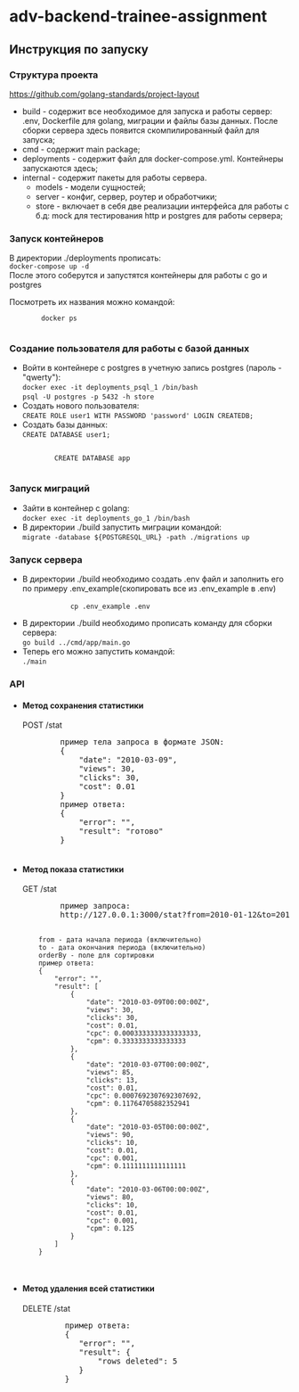 # adv-backend-trainee-assignment

<h2>Инструкция по запуску</h2>
<h3>Структура проекта</h3>
<a href="https://github.com/golang-standards/project-layout">https://github.com/golang-standards/project-layout</a>
<br>
<ul>
    <li>build - содержит все необходимое для запуска и работы сервер: .env, Dockerfile для golang, миграции и файлы базы данных. После сборки сервера здесь появится скомпилированный файл для запуска;</li>
    <li>cmd - содержит main package;</li>
    <li>deployments - содержит файл для docker-compose.yml. Контейнеры запускаются здесь;</li>
    <li>internal - содержит пакеты для работы сервера.
        <ul>
            <li>models - модели сущностей;</li>
            <li>server - конфиг, сервер, роутер и обработчики;</li>
            <li>store - включает в себя две реализации интерфейса для работы с б.д: mock для тестирования http и postgres для работы сервера;</li>
        </ul>
    </li>
</ul>
<h3>Запуск контейнеров</h3>
<p>В директории ./deployments прописать:
    <br>
    <code>docker-compose up -d</code>
    <br>
    После этого соберутся и запустятся контейнеры для работы с go и postgres
</p>
<p>
 Посмотреть их названия можно командой:
    <br>
    <code>
        docker ps
    </code>
</p>

<h3>Создание пользователя для работы с базой данных </h3>
<ul>
    <li>Войти в контейнере c postgres в учетную запись postgres (пароль - "qwerty"):
    <br>
    <code>docker exec -it deployments_psql_1 /bin/bash</code>
    <br>
        <code>psql -U postgres -p 5432 -h store</code>
    <br>
    </li>
    <li>Создать нового пользователя:
    <br>
        <code>CREATE ROLE user1 WITH PASSWORD 'password' LOGIN CREATEDB;</code>
    <br>
    </li>
    <li>Создать базы данных:
    <br>
        <code>CREATE DATABASE user1;
        <br>
        CREATE DATABASE app
        </code>
    <br>
    </li>
</ul>

<h3>Запуск миграций </h3>
<ul>
    <li>
        Зайти в контейнер с golang:
        <br>
        <code>docker exec -it deployments_go_1 /bin/bash</code>
    </li>
    <li>В директории ./build запустить миграции командой:
    <br>
    <code>migrate -database ${POSTGRESQL_URL} -path ./migrations up</code>
</ul>


<h3>Запуск сервера</h3>
<ul>
    <li>
        В директории ./build необходимо создать .env файл и заполнить его по примеру .env_example(скопировать все из .env_example в .env)
        <br>
        <code>
            cp .env_example .env
        </code>
    </li>
    <li>
        В директории ./build необходимо прописать команду для сборки сервера:
        <br>
            <code>go build ../cmd/app/main.go</code>
        <br>
    </li>
    <li>
        Теперь его можно запустить командой:
        <br>
            <code>./main</code>
        <br>
    </li>
</ul>
<h3>API</h3>
<ul>
    <li>
        <h4>Метод сохранения статистики</h4>
        <p>
        POST /stat
        </p>
        <pre>
        пример тела запроса в формате JSON:
        {
            "date": "2010-03-09",
            "views": 30,
            "clicks": 30,
            "cost": 0.01
        }
        пример ответа:
        {
            "error": "",
            "result": "готово"
        }
        </pre>
    </li>
    <li>
        <h4>Метод показа статистики</h4>
        <p>
        GET /stat
        </p>
        <pre>
        пример запроса:
        http://127.0.0.1:3000/stat?from=2010-01-12&to=2011-02-12&orderBy=cpc

        from - дата начала периода (включительно)
        to - дата окончания периода (включительно)
        orderBy - поле для сортировки
        пример ответа:
        {
            "error": "",
            "result": [
                {
                    "date": "2010-03-09T00:00:00Z",
                    "views": 30,
                    "clicks": 30,
                    "cost": 0.01,
                    "cpc": 0.0003333333333333333,
                    "cpm": 0.3333333333333333
                },
                {
                    "date": "2010-03-07T00:00:00Z",
                    "views": 85,
                    "clicks": 13,
                    "cost": 0.01,
                    "cpc": 0.0007692307692307692,
                    "cpm": 0.11764705882352941
                },
                {
                    "date": "2010-03-05T00:00:00Z",
                    "views": 90,
                    "clicks": 10,
                    "cost": 0.01,
                    "cpc": 0.001,
                    "cpm": 0.1111111111111111
                },
                {
                    "date": "2010-03-06T00:00:00Z",
                    "views": 80,
                    "clicks": 10,
                    "cost": 0.01,
                    "cpc": 0.001,
                    "cpm": 0.125
                }
            ]
        }
</pre>
</li>
    <li>
        <h4>Метод удаления всей статистики</h4>
        <p>
        DELETE /stat
        <pre>
         пример ответа:
         {
            "error": "",
            "result": {
                "rows deleted": 5
            }
         }
        </pre>
    </li>
</ul>